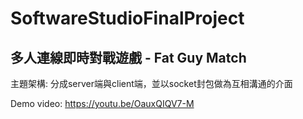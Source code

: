 # SoftwareStudioFinalProject
## 多人連線即時對戰遊戲 - Fat Guy Match
主題架構:
分成server端與client端，並以socket封包做為互相溝通的介面

Demo video: https://youtu.be/OauxQIQV7-M
